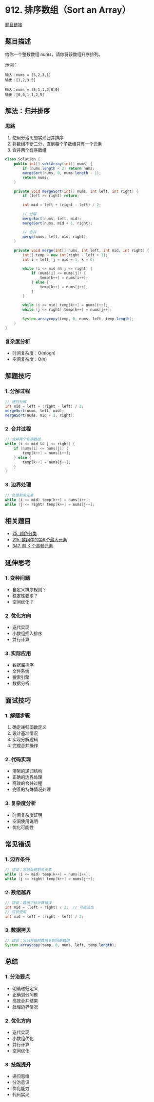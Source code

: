 # 912. 排序数组（Sort an Array）

[题目链接](https://leetcode.com/problems/sort-an-array/)

## 题目描述
给你一个整数数组 nums，请你将该数组升序排列。

示例：
```
输入：nums = [5,2,3,1]
输出：[1,2,3,5]

输入：nums = [5,1,1,2,0,0]
输出：[0,0,1,1,2,5]
```

## 解法：归并排序

### 思路
1. 使用分治思想实现归并排序
2. 将数组不断二分，直到每个子数组只有一个元素
3. 合并两个有序数组

```java
class Solution {
    public int[] sortArray(int[] nums) {
        if (nums.length < 2) return nums;
        mergeSort(nums, 0, nums.length - 1);
        return nums;
    }
    
    private void mergeSort(int[] nums, int left, int right) {
        if (left >= right) return;
        
        int mid = left + (right - left) / 2;
        
        // 分解
        mergeSort(nums, left, mid);
        mergeSort(nums, mid + 1, right);
        
        // 合并
        merge(nums, left, mid, right);
    }
    
    private void merge(int[] nums, int left, int mid, int right) {
        int[] temp = new int[right - left + 1];
        int i = left, j = mid + 1, k = 0;
        
        while (i <= mid && j <= right) {
            if (nums[i] <= nums[j]) {
                temp[k++] = nums[i++];
            } else {
                temp[k++] = nums[j++];
            }
        }
        
        while (i <= mid) temp[k++] = nums[i++];
        while (j <= right) temp[k++] = nums[j++];
        
        System.arraycopy(temp, 0, nums, left, temp.length);
    }
}
```

### 复杂度分析
- 时间复杂度：O(nlogn)
- 空间复杂度：O(n)

## 解题技巧

### 1. 分解过程
```java
// 递归分解
int mid = left + (right - left) / 2;
mergeSort(nums, left, mid);
mergeSort(nums, mid + 1, right);
```

### 2. 合并过程
```java
// 合并两个有序数组
while (i <= mid && j <= right) {
    if (nums[i] <= nums[j]) {
        temp[k++] = nums[i++];
    } else {
        temp[k++] = nums[j++];
    }
}
```

### 3. 边界处理
```java
// 处理剩余元素
while (i <= mid) temp[k++] = nums[i++];
while (j <= right) temp[k++] = nums[j++];
```

## 相关题目
- [75. 颜色分类](https://leetcode.com/problems/sort-colors/)
- [215. 数组中的第K个最大元素](https://leetcode.com/problems/kth-largest-element-in-an-array/)
- [347. 前 K 个高频元素](https://leetcode.com/problems/top-k-frequent-elements/)

## 延伸思考

### 1. 变种问题
- 自定义排序规则？
- 稳定性要求？
- 空间优化？

### 2. 优化方向
- 迭代实现
- 小数组插入排序
- 并行计算

### 3. 实际应用
- 数据库排序
- 文件系统
- 搜索引擎
- 数据分析

## 面试技巧

### 1. 解题步骤
1. 确定递归函数定义
2. 设计基准情况
3. 实现分解逻辑
4. 完成合并操作

### 2. 代码实现
- 清晰的递归结构
- 正确的边界处理
- 高效的合并过程
- 完善的特殊情况处理

### 3. 复杂度分析
- 时间复杂度证明
- 空间使用说明
- 优化可能性

## 常见错误

### 1. 边界条件
```java
// 错误：忘记处理剩余元素
while (i <= mid) temp[k++] = nums[i++];
while (j <= right) temp[k++] = nums[j++];
```

### 2. 数组越界
```java
// 错误：数组下标计算错误
int mid = (left + right) / 2;  // 可能溢出
// 应该使用
int mid = left + (right - left) / 2;
```

### 3. 数据拷贝
```java
// 错误：忘记将临时数组复制回原数组
System.arraycopy(temp, 0, nums, left, temp.length);
```

## 总结

### 1. 分治要点
- 明确递归定义
- 正确划分问题
- 高效合并结果
- 处理边界情况

### 2. 优化方向
- 迭代实现
- 小数组优化
- 并行计算
- 空间优化

### 3. 技能提升
- 递归思维
- 分治意识
- 优化能力
- 代码实现
